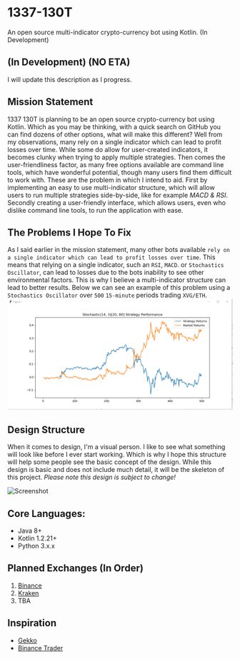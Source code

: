 # 1337-130T
An open source multi-indicator crypto-currency bot using Kotlin. (In Development)

## (In Development) (NO ETA)
I will update this description as I progress.

## Mission Statement
1337 130T is planning to be an open source crypto-currency bot using Kotlin. Which as you may be thinking, with a quick search on GitHub you can find dozens of other options, what will make this different? Well from my observations, many rely on a single indicator which can lead to profit losses over time. While some do allow for user-created indicators, it becomes clunky when trying to apply multiple strategies. Then comes the user-friendliness factor, as many free options available are command line tools, which have wonderful potential, though many users find them difficult to work with. These are the problem in which I intend to aid. First by implementing an easy to use multi-indicator structure, which will allow users to run multiple strategies side-by-side, like for example _MACD & RSI_. Secondly creating a user-friendly interface, which allows users, even who dislike command line tools, to run the application with ease.

## The Problems I Hope To Fix
As I said earlier in the mission statement, many other bots available `rely on a single indicator which can lead to profit losses over time`. This means that relying on a single indicator, such an `RSI`, `MACD`. or `Stochastics Oscillator`, can lead to losses due to the bots inability to see other environmental factors. This is why I believe a multi-indicator structure can lead to better results. Below we can see an example of this problem using a `Stochastics Oscillator` over `500` `15-minute` periods trading `XVG/ETH`.
![Screenshot](https://github.com/1301313Y/binance-trader/blob/master/img/stoch_graph_example.PNG)

## Design Structure
When it comes to design, I'm a visual person. I like to see what something will look like before I ever start working. Which is why I hope this structure will help some people see the basic concept of the design. While this design is basic and does not include much detail, it will be the skeleton of this project. _Please note this design is subject to change!_

![Screenshot](https://i.imgur.com/ZHRV3XH.png)

## Core Languages:
* Java 8+
* Kotlin 1.2.21+
* Python 3.x.x

## Planned Exchanges (In Order)
1. [Binance](https://www.binance.com)
2. [Kraken](https://www.kraken.com/)
3. TBA

## Inspiration
* [Gekko](https://github.com/askmike/gekko)
* [Binance Trader](https://github.com/yasinkuyu/binance-trader)
